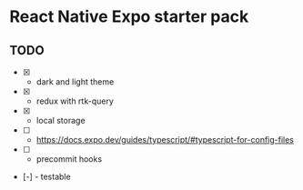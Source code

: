 # React Native Expo starter pack

## TODO

- [x] - dark and light theme
- [x] - redux with rtk-query
- [x] - local storage
- [ ] - https://docs.expo.dev/guides/typescript/#typescript-for-config-files
- [ ] - precommit hooks
- [-] - testable

